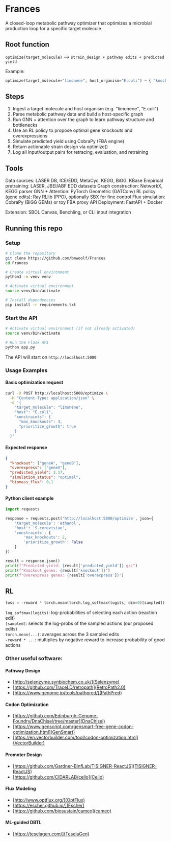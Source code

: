 # Frances
A closed-loop metabolic pathway optimizer that optimizes a microbial production loop for a specific target molecule.

## Root function 
`optimize(target_molecule)` --> `strain_design + pathway edits + predicted yield`

Example:
```python
optimize(target_molecule="limonene", host_organism="E.coli") → { "knockout": [geneX], "overexpress": [geneY], "yield": 12.3 g/L }
```

## Steps
1. Ingest a target molecule and host organism (e.g. "limonene", "E.coli")
2. Parse metabolic pathway data and build a host-specific graph
3. Run GNN + attention over the graph to learn pathway structure and bottlenecks
4. Use an RL policy to propose optimal gene knockouts and overexpressions
5. Simulate predicted yield using CobraPy (FBA engine)
6. Return actionable strain design via optimize()
7. Log all input/output pairs for retracing, evaluation, and retraining

## Tools
Data sources: LASER DB, ICE/EDD, MetaCyc, KEGG, BiGG, KBase
Empirical pretraining: LASER, JBEI/ABF EDD datasets
Graph construction: NetworkX, KEGG parser
GNN + Attention: PyTorch Geometric (GATConv)
RL policy (gene edits): Ray RLlib (PPO), optionally SBX for fine control
Flux simulation: CobraPy (BiGG GEMs) or toy FBA proxy
API Deployment: FastAPI + Docker

Extension: SBOL Canvas, Benchling, or CLI input integration

## Running this repo

### Setup
```bash
# Clone the repository
git clone https://github.com/bmwoolf/Frances
cd Frances

# Create virtual environment
python3 -m venv venv

# Activate virtual environment
source venv/bin/activate

# Install dependencies
pip install -r requirements.txt
```

### Start the API
```bash
# Activate virtual environment (if not already activated)
source venv/bin/activate

# Run the Flask API
python app.py
```

The API will start on `http://localhost:5000`

### Usage Examples

#### Basic optimization request
```bash
curl -X POST http://localhost:5000/optimize \
  -H "Content-Type: application/json" \
  -d '{
    "target_molecule": "limonene",
    "host": "E.coli",
    "constraints": {
      "max_knockouts": 3,
      "prioritize_growth": true
    }
  }'
```

#### Expected response
```json
{
  "knockout": ["geneA", "geneB"],
  "overexpress": ["geneX"],
  "predicted_yield": 3.17,
  "simulation_status": "optimal",
  "biomass_flux": 0.1
}
```

#### Python client example
```python
import requests

response = requests.post('http://localhost:5000/optimize', json={
    'target_molecule': 'ethanol',
    'host': 'S.cerevisiae',
    'constraints': {
        'max_knockouts': 2,
        'prioritize_growth': False
    }
})

result = response.json()
print(f"Predicted yield: {result['predicted_yield']} g/L")
print(f"Knockout genes: {result['knockout']}")
print(f"Overexpress genes: {result['overexpress']}")
```

## RL 
```python
loss = -reward * torch.mean(torch.log_softmax(logits, dim=0)[sampled])
```
`log_softmax(logits)`: log-probabilities of selecting each action (reaction edit)  
`[sampled]`: selects the log-probs of the sampled actions (our proposed edits)  
`torch.mean(...)`: averages across the 3 sampled edits  
`-reward * ...`: multiplies by negative reward to increase probability of good actions  


### Other useful software:
#### Pathway Design
- [http://selenzyme.synbiochem.co.uk/](Selenzyme)
- [https://github.com/TraceLD/retropath](RetroPath2.0)
- [https://www.genome.jp/tools/pathpred/](PathPred)
#### Codon Optimization
- [https://github.com/Edinburgh-Genome-Foundry/DnaChisel/tree/master](DnaChisel)
- [https://www.genscript.com/gensmart-free-gene-codon-optimization.html](GenSmart)
- [https://en.vectorbuilder.com/tool/codon-optimization.html](VectorBuilder)
#### Promoter Design
- [https://github.com/Gardner-BinfLab/TISIGNER-ReactJS](TISIGNER-ReactJS)
- [https://github.com/CIDARLAB/cello](Cello)
#### Flux Modeling 
- [http://www.optflux.org/](OptFlux)
- [https://escher.github.io/](Escher)
- [https://github.com/biosustain/cameo](cameo)
#### ML-guided DBTL
- [https://teselagen.com/](TeselaGen)